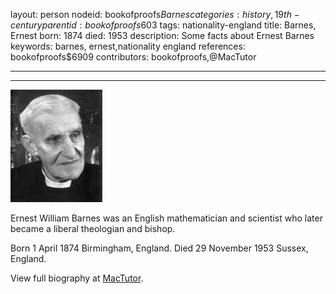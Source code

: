 layout: person
nodeid: bookofproofs$Barnes
categories: history,19th-century
parentid: bookofproofs$603
tags: nationality-england
title: Barnes, Ernest
born: 1874
died: 1953
description: Some facts about Ernest Barnes
keywords: barnes, ernest,nationality england
references: bookofproofs$6909
contributors: bookofproofs,@MacTutor

---


---

![Barnes.jpg](https://github.com/bookofproofs/bookofproofs.github.io/blob/main/_sources/_assets/images/portraits/Barnes.jpg?raw=true)

Ernest William Barnes was an English mathematician and scientist who later became a liberal theologian and bishop.

Born 1 April 1874 Birmingham, England. Died 29 November 1953 Sussex, England.


View full biography at [MacTutor](https://mathshistory.st-andrews.ac.uk/Biographies/Barnes/).